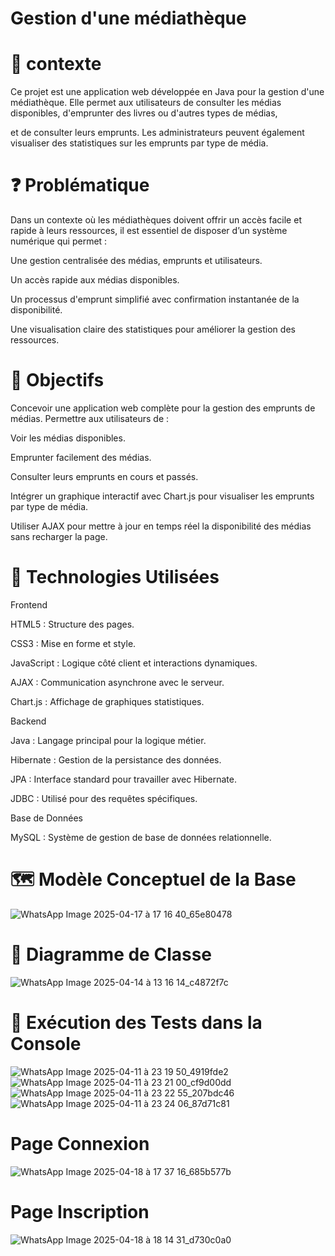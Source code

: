  # Gestion d'une médiathèque
  # 📌 contexte
 Ce projet est une application web développée en Java pour la gestion d'une médiathèque. Elle permet aux utilisateurs de consulter les médias disponibles, d'emprunter des livres ou d'autres types de médias, 
 
 et de consulter leurs emprunts. Les administrateurs peuvent également visualiser des statistiques sur les emprunts par type de média.
 
  # ❓ Problématique
  
 Dans un contexte où les médiathèques doivent offrir un accès facile et rapide à leurs ressources, il est essentiel de disposer d’un système numérique qui permet :
 

Une gestion centralisée des médias, emprunts et utilisateurs.

Un accès rapide aux médias disponibles.

Un processus d'emprunt simplifié avec confirmation instantanée de la disponibilité.

Une visualisation claire des statistiques pour améliorer la gestion des ressources.

 # 🎯 Objectifs
 
Concevoir une application web complète pour la gestion des emprunts de médias. Permettre aux utilisateurs de :

Voir les médias disponibles.

Emprunter facilement des médias.

Consulter leurs emprunts en cours et passés.

Intégrer un graphique interactif avec Chart.js pour visualiser les emprunts par type de média.

Utiliser AJAX pour mettre à jour en temps réel la disponibilité des médias sans recharger la page.

 # 🧰 Technologies Utilisées 
 
Frontend

HTML5 : Structure des pages.

CSS3 : Mise en forme et style.

JavaScript : Logique côté client et interactions dynamiques.

AJAX : Communication asynchrone avec le serveur.

Chart.js : Affichage de graphiques statistiques.

Backend

Java : Langage principal pour la logique métier.

Hibernate : Gestion de la persistance des données.

JPA : Interface standard pour travailler avec Hibernate.

JDBC : Utilisé pour des requêtes spécifiques.

Base de Données

MySQL : Système de gestion de base de données relationnelle.

# 🗺️ Modèle Conceptuel de la Base 

![WhatsApp Image 2025-04-17 à 17 16 40_65e80478](https://github.com/user-attachments/assets/5d52b590-0619-49e7-8efa-f0d1b0c266b6)



# 🧩 Diagramme de Classe

![WhatsApp Image 2025-04-14 à 13 16 14_c4872f7c](https://github.com/user-attachments/assets/479ffa68-2510-4f00-9e4e-9083586e58ae)


 # 🧪 Exécution des Tests dans la Console 
![WhatsApp Image 2025-04-11 à 23 19 50_4919fde2](https://github.com/user-attachments/assets/1334b681-3dd7-47a9-8e74-213c130c82c3)
![WhatsApp Image 2025-04-11 à 23 21 00_cf9d00dd](https://github.com/user-attachments/assets/b64ce721-db81-41f3-9011-444d44fefe4b)
![WhatsApp Image 2025-04-11 à 23 22 55_207bdc46](https://github.com/user-attachments/assets/d1968f8f-d531-4510-9227-d456aa43910c)
![WhatsApp Image 2025-04-11 à 23 24 06_87d71c81](https://github.com/user-attachments/assets/84819b87-0c36-4666-8a5a-21fa23c2c14d)



 # Page Connexion
 ![WhatsApp Image 2025-04-18 à 17 37 16_685b577b](https://github.com/user-attachments/assets/8a753532-1c91-40e5-aa65-3c15cb2f30f4)


# Page Inscription
![WhatsApp Image 2025-04-18 à 18 14 31_d730c0a0](https://github.com/user-attachments/assets/f9c7428e-2431-4507-8c2e-ba803511d678)













